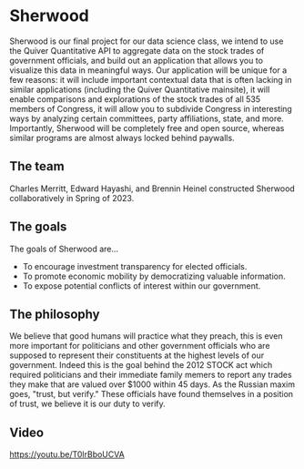 # Sherwood
Sherwood is our final project for our data science class, we intend to use the Quiver Quantitative API to aggregate data on the stock trades of government officials, and build out an application that allows you to visualize this data in meaningful ways. Our application will be unique for a few reasons: it will include important contextual data that is often lacking in similar applications (including the Quiver Quantitative mainsite), it will enable comparisons and explorations of the stock trades of all 535 members of Congress, it will allow you to subdivide Congress in interesting ways by analyzing certain committees, party affiliations, state, and more. Importantly, Sherwood will be completely free and open source, whereas similar programs are almost always locked behind paywalls. 
## The team
Charles Merritt, Edward Hayashi, and Brennin Heinel constructed Sherwood collaboratively in Spring of 2023.
## The goals
The goals of Sherwood are...
- To encourage investment transparency for elected officials.
- To promote economic mobility by democratizing valuable information.
- To expose potential conflicts of interest within our government.
## The philosophy
We believe that good humans will practice what they preach, this is even more important for politicians and other government officials who are supposed to represent their constituents at the highest levels of our government. Indeed this is the goal behind the 2012 STOCK act which required politicians and their immediate family memers to report any trades they make that are valued over $1000 within 45 days. As the Russian maxim goes, "trust, but verify." These officials have found themselves in a position of trust, we believe it is our duty to verify. 
## Video
https://youtu.be/T0lrBboUCVA
